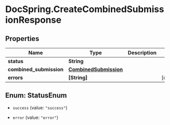 # DocSpring.CreateCombinedSubmissionResponse

## Properties

Name | Type | Description | Notes
------------ | ------------- | ------------- | -------------
**status** | **String** |  | 
**combined_submission** | [**CombinedSubmission**](CombinedSubmission.md) |  | 
**errors** | **[String]** |  | [optional] 



## Enum: StatusEnum


* `success` (value: `"success"`)

* `error` (value: `"error"`)





